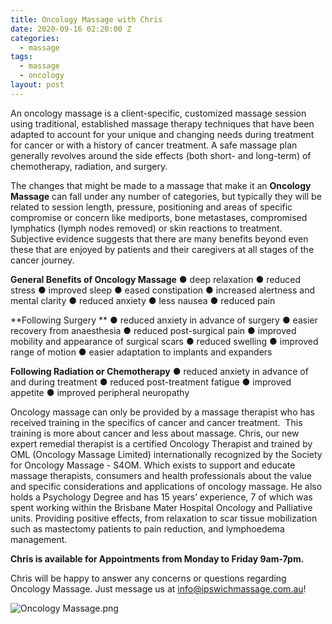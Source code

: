 ```yaml
---
title: Oncology Massage with Chris
date: 2020-09-16 02:20:00 Z
categories:
  - massage
tags:
  - massage
  - oncology
layout: post
---
```


An oncology massage is a client-specific, customized massage session using traditional, established massage therapy techniques that have been adapted to account for your unique and changing needs during treatment for cancer or with a history of cancer treatment. A safe massage plan generally
revolves around the side effects (both short- and long-term) of chemotherapy, radiation, and surgery.

The changes that might be made to a massage that make it an **Oncology Massage** can fall under any number of categories, but typically they will be related to session length, pressure, positioning and areas of specific compromise or concern like mediports, bone metastases, compromised lymphatics (lymph nodes removed) or skin reactions to treatment. Subjective evidence suggests that there are many benefits beyond even these that are enjoyed by patients and their caregivers at all stages of the cancer journey.

**General Benefits of Oncology Massage**
● deep relaxation
● reduced stress
● improved sleep
● eased constipation
● increased alertness and mental clarity
● reduced anxiety
● less nausea
● reduced pain

**Following Surgery **
● reduced anxiety in advance of surgery
● easier recovery from anaesthesia
● reduced post-surgical pain
● improved mobility and appearance of surgical scars
● reduced swelling
● improved range of motion
● easier adaptation to implants and expanders

**Following Radiation or Chemotherapy**
● reduced anxiety in advance of and during treatment
● reduced post-treatment fatigue
● improved appetite
● improved peripheral neuropathy

Oncology massage can only be provided by a massage therapist who has received training in the specifics of cancer and cancer treatment.  This training is more about cancer and less about massage. Chris, our new expert remedial therapist is a certified Oncology Therapist and trained by OML (Oncology Massage Limited) internationally recognized by the Society for Oncology Massage - S4OM. Which exists to support and educate massage therapists, consumers and health professionals about the value and specific considerations and applications of oncology massage. He also holds a Psychology Degree and has 15 years’ experience, 7 of which was spent working within the Brisbane Mater Hospital Oncology and Palliative units. Providing positive effects, from relaxation to scar tissue mobilization such as mastectomy patients to pain reduction, and lymphoedema management.

**Chris is available for Appointments from Monday to Friday 9am-7pm.**

Chris will be happy to answer any concerns or questions regarding Oncology Massage. Just message us at info@ipswichmassage.com.au!

![Oncology Massage.png](/uploads/Oncology%20Massage.png)
